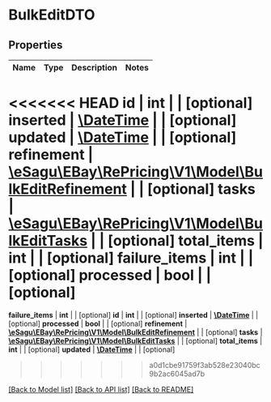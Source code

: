 # BulkEditDTO

## Properties
Name | Type | Description | Notes
------------ | ------------- | ------------- | -------------
<<<<<<< HEAD
**id** | **int** |  | [optional] 
**inserted** | [**\DateTime**](\DateTime.md) |  | [optional] 
**updated** | [**\DateTime**](\DateTime.md) |  | [optional] 
**refinement** | [**\eSagu\EBay\RePricing\V1\Model\BulkEditRefinement**](BulkEditRefinement.md) |  | [optional] 
**tasks** | [**\eSagu\EBay\RePricing\V1\Model\BulkEditTasks**](BulkEditTasks.md) |  | [optional] 
**total_items** | **int** |  | [optional] 
**failure_items** | **int** |  | [optional] 
**processed** | **bool** |  | [optional] 
=======
**failure_items** | **int** |  | [optional] 
**id** | **int** |  | [optional] 
**inserted** | [**\DateTime**](\DateTime.md) |  | [optional] 
**processed** | **bool** |  | [optional] 
**refinement** | [**\eSagu\EBay\RePricing\V1\Model\BulkEditRefinement**](BulkEditRefinement.md) |  | [optional] 
**tasks** | [**\eSagu\EBay\RePricing\V1\Model\BulkEditTasks**](BulkEditTasks.md) |  | [optional] 
**total_items** | **int** |  | [optional] 
**updated** | [**\DateTime**](\DateTime.md) |  | [optional] 
>>>>>>> a0d1cbe91759f3ab528e23040bc9b2ac6045ad7b

[[Back to Model list]](../README.md#documentation-for-models) [[Back to API list]](../README.md#documentation-for-api-endpoints) [[Back to README]](../README.md)


